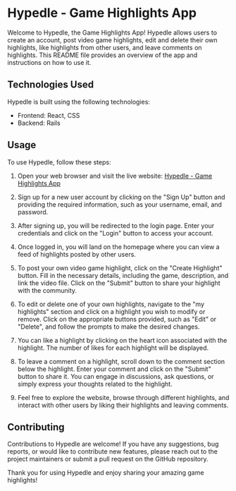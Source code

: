 # Hypedle - Game Highlights App

Welcome to Hypedle, the Game Highlights App! Hypedle allows users to create an account, post video game highlights, edit and delete their own highlights, like highlights from other users, and leave comments on highlights. This README file provides an overview of the app and instructions on how to use it.

## Technologies Used

Hypedle is built using the following technologies:

- Frontend: React, CSS
- Backend: Rails

## Usage

To use Hypedle, follow these steps:

1. Open your web browser and visit the live website: [Hypedle - Game Highlights App](https://highlight-app2.onrender.com/)

2. Sign up for a new user account by clicking on the "Sign Up" button and providing the required information, such as your username, email, and password.

3. After signing up, you will be redirected to the login page. Enter your credentials and click on the "Login" button to access your account.

4. Once logged in, you will land on the homepage where you can view a feed of highlights posted by other users.

5. To post your own video game highlight, click on the "Create Highlight" button. Fill in the necessary details, including the game, description, and link the video file. Click on the "Submit" button to share your highlight with the community.

6. To edit or delete one of your own highlights, navigate to the "my highlights" section and click on a highlight you wish to modify or remove. Click on the appropriate buttons provided, such as "Edit" or "Delete", and follow the prompts to make the desired changes.

7. You can like a highlight by clicking on the heart icon associated with the highlight. The number of likes for each highlight will be displayed.

8. To leave a comment on a highlight, scroll down to the comment section below the highlight. Enter your comment and click on the "Submit" button to share it. You can engage in discussions, ask questions, or simply express your thoughts related to the highlight.

9. Feel free to explore the website, browse through different highlights, and interact with other users by liking their highlights and leaving comments.

## Contributing

Contributions to Hypedle are welcome! If you have any suggestions, bug reports, or would like to contribute new features, please reach out to the project maintainers or submit a pull request on the GitHub repository.



Thank you for using Hypedle and enjoy sharing your amazing game highlights!
